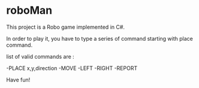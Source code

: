 # roboMan

This project is a Robo game implemented in C#. 

In order to play it, you have to type a series of command starting with place command. 

list of valid commands are :

-PLACE x,y,direction
-MOVE
-LEFT
-RIGHT
-REPORT

Have fun!


